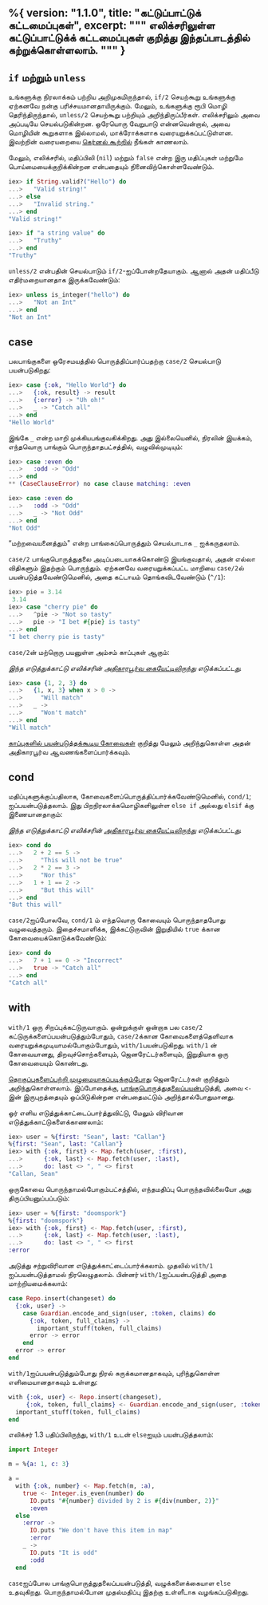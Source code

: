 %{
  version: "1.1.0",
  title: "கட்டுப்பாட்டுக் கட்டமைப்புகள்",
  excerpt: """
  எலிக்சரிலுள்ள கட்டுப்பாட்டுக்க் கட்டமைப்புகள் குறித்து இந்தப்பாடத்தில் கற்றுக்கொள்ளலாம்.
  """
}
---

## `if` மற்றும் `unless`

உங்களுக்கு நிரலாக்கம் பற்றிய அறிமுகமிருந்தால், `if/2` செயற்கூறு உங்களுக்கு ஏற்கனவே நன்கு பரிச்சயமானதாயிருக்கும். மேலும், உங்களுக்கு ரூபி மொழி தெரிந்திருந்தால், `unless/2` செயற்கூறு பற்றியும் அறிந்திருப்பீர்கள்.  எலிக்சரிலும் அவை அப்படியே செயல்படுகின்றன. ஒரேயொரு வேறுபாடு என்னவென்றால், அவை மொழியின் கூறுகளாக இல்லாமல், மாக்ரோக்களாக வரையறுக்கப்பட்டுள்ளன. இவற்றின் வரையறையை [கெர்னல் கூற்றில்](https://hexdocs.pm/elixir/Kernel.html) நீங்கள் காணலாம்.

மேலும், எலிக்சரில், மதிப்பிலி (`nil`) மற்றும் `false` என்ற இரு மதிப்புகள் மற்றுமே பொய்மையைக்குறிக்கின்றன என்பதையும் நினைவிற்கொள்ளவேண்டும்.

```elixir
iex> if String.valid?("Hello") do
...>   "Valid string!"
...> else
...>   "Invalid string."
...> end
"Valid string!"

iex> if "a string value" do
...>   "Truthy"
...> end
"Truthy"
```

`unless/2` என்பதின் செயல்பாடும் `if/2`-ஐப்போன்றதேயாகும். ஆனால் அதன் மதிப்பீடு எதிர்மறையானதாக இருக்கவேண்டும்:

```elixir
iex> unless is_integer("hello") do
...>   "Not an Int"
...> end
"Not an Int"
```

## case

பலபாங்குகளை ஒரேசமயத்தில் பொருத்திப்பார்ப்பதற்கு `case/2` செயல்பாடு பயன்படுகிறது:

```elixir
iex> case {:ok, "Hello World"} do
...>   {:ok, result} -> result
...>   {:error} -> "Uh oh!"
...>   _ -> "Catch all"
...> end
"Hello World"
```

இங்கே `_` என்ற மாறி முக்கியபங்குவகிக்கிறது. அது இல்லையெனில், நிரலின் இயக்கம், எந்தவொரு பாங்கும் பொருந்தாதபட்சத்தில், வழுவில்முடியும்:

```elixir
iex> case :even do
...>   :odd -> "Odd"
...> end
** (CaseClauseError) no case clause matching: :even

iex> case :even do
...>   :odd -> "Odd"
...>   _ -> "Not Odd"
...> end
"Not Odd"
```

“மற்றவையனைத்தும்" என்ற பாங்கைப்பொருத்தும் செயல்பாடாக `_` ஐக்கருதலாம்.

`case/2` பாங்குபொருத்துதலை அடிப்படையாகக்கொண்டு இயங்குவதால், அதன் எல்லா விதிகளும் இதற்கும் பொருந்தும். ஏற்கனவே வரையறுக்கப்பட்ட மாறியை `case/2`ல் பயன்படுத்தவேண்டுமெனில், அதை கட்டாயம் தொங்கவிடவேண்டும் (`^/1`):

```elixir
iex> pie = 3.14
 3.14
iex> case "cherry pie" do
...>   ^pie -> "Not so tasty"
...>   pie -> "I bet #{pie} is tasty"
...> end
"I bet cherry pie is tasty"
```

`case/2`ன் மற்றொரு பயனுள்ள அம்சம் காப்புகள் ஆகும்:

_இந்த எடுத்துக்காட்டு எலிக்சரின் [அதிகாரபூர்வ கையேட்டிலிருந்து](http://elixir-lang.org/getting-started/case-cond-and-if.html#case) எடுக்கப்பட்டது._

```elixir
iex> case {1, 2, 3} do
...>   {1, x, 3} when x > 0 ->
...>     "Will match"
...>   _ ->
...>     "Won't match"
...> end
"Will match"
```

[காப்புகளில் பயன்படுத்தக்கூடிய கோவைகள்](https://hexdocs.pm/elixir/guards.html#list-of-allowed-expressions) குறித்து மேலும் அறிந்துகொள்ள அதன் அதிகாரபூர்வ ஆவணங்களைப்பார்க்கவும்.

## cond

மதிப்புகளுக்குப்பதிலாக, கோவைகளைப்பொருத்திப்பார்க்கவேண்டுமெனில், `cond/1`; ஐப்பயன்படுத்தலாம். இது பிறநிரலாக்கமொழிகளிலுள்ள `else if` அல்லது `elsif` க்கு இணையானதாகும்:

_இந்த எடுத்துக்காட்டு எலிக்சரின் [அதிகாரபூர்வ கையேட்டிலிருந்து](http://elixir-lang.org/getting-started/case-cond-and-if.html#cond) எடுக்கப்பட்டது._

```elixir
iex> cond do
...>   2 + 2 == 5 ->
...>     "This will not be true"
...>   2 * 2 == 3 ->
...>     "Nor this"
...>   1 + 1 == 2 ->
...>     "But this will"
...> end
"But this will"
```

`case/2`ஐப்போலவே, `cond/1` ம் எந்தவொரு கோவையும் பொருந்தாதபோது வழுவைத்தரும். இதைச்சமாளிக்க, இக்கட்டுருவின் இறுதியில் `true` க்கான கோவையைக்கொடுக்கவேண்டும்:

```elixir
iex> cond do
...>   7 + 1 == 0 -> "Incorrect"
...>   true -> "Catch all"
...> end
"Catch all"
```

## with

`with/1` ஒரு சிறப்புக்கட்டுருவாகும். ஒன்றுக்குள் ஒன்றாக பல `case/2` கட்டுருக்களைப்பயன்படுத்தும்போதும், `case/2`க்கான கோவைகளைத்தெளிவாக வரையறுக்கமுடியாமல்போகும்போதும், `with/1`பயன்படுகிறது. `with/1` ன் கோவையானது, திறவுச்சொற்களையும், ஜெனரேட்டர்களையும், இறுதியாக ஒரு கோவையையும் கொண்டது.

[தொகுப்புகளைப்பற்றி முழுமையாகப்படிக்கும்போது](../comprehensions/) ஜெனரேட்டர்கள் குறித்தும் அறிந்துகொள்ளலாம். இப்போதைக்கு, [பாங்குபொருத்துதலைப்பயன்படுத்தி](../pattern-matching/), அவை `<-` இன் இருபுறத்தையும் ஒப்பிடுகின்றன என்பதைமட்டும் அறிந்தால்போதுமானது.

ஓர் எளிய எடுத்துக்காட்டைப்பார்த்துவிட்டு, மேலும் விரிவான எடுத்துக்காட்டுகளைக்காணலாம்:

```elixir
iex> user = %{first: "Sean", last: "Callan"}
%{first: "Sean", last: "Callan"}
iex> with {:ok, first} <- Map.fetch(user, :first),
...>      {:ok, last} <- Map.fetch(user, :last),
...>      do: last <> ", " <> first
"Callan, Sean"
```

ஒருகோவை பொருந்தாமல்போகும்பட்சத்தில், எந்தமதிப்பு பொருந்தவில்லையோ அது திருப்பியனுப்பப்படும்:

```elixir
iex> user = %{first: "doomspork"}
%{first: "doomspork"}
iex> with {:ok, first} <- Map.fetch(user, :first),
...>      {:ok, last} <- Map.fetch(user, :last),
...>      do: last <> ", " <> first
:error
```

அடுத்து சற்றுவிரிவான எடுத்துக்காட்டைப்பார்க்கலாம். முதலில் `with/1` ஐப்பயன்படுத்தாமல் நிரலெழுதலாம். பின்னர் `with/1`ஐப்பயன்படுத்தி அதை மாற்றியமைக்கலாம்:

```elixir
case Repo.insert(changeset) do
  {:ok, user} ->
    case Guardian.encode_and_sign(user, :token, claims) do
      {:ok, token, full_claims} ->
        important_stuff(token, full_claims)
      error -> error
    end
  error -> error
end
```

`with/1`ஐப்பயன்படுத்தும்போது நிரல் சுருக்கமானதாகவும், புரிந்துகொள்ள எளிமையானதாகவும் உள்ளது:

```elixir
with {:ok, user} <- Repo.insert(changeset),
     {:ok, token, full_claims} <- Guardian.encode_and_sign(user, :token, claims) do
  important_stuff(token, full_claims)
end
```


எலிக்சர் 1.3 பதிப்பிலிருந்து, `with/1` உடன் `else`ஐயும் பயன்படுத்தலாம்:

```elixir
import Integer

m = %{a: 1, c: 3}

a =
  with {:ok, number} <- Map.fetch(m, :a),
    true <- Integer.is_even(number) do
      IO.puts "#{number} divided by 2 is #{div(number, 2)}"
      :even
  else
    :error ->
      IO.puts "We don't have this item in map"
      :error
    _ ->
      IO.puts "It is odd"
      :odd
  end
```

`case`ஐப்போல பாங்குபொருத்துதலைப்பயன்படுத்தி, வழுக்களைக்கையாள `else` உதவுகிறது. பொருந்தாமல்போன முதல்மதிப்பு இதற்கு உள்ளீடாக வழங்கப்படுகிறது.
